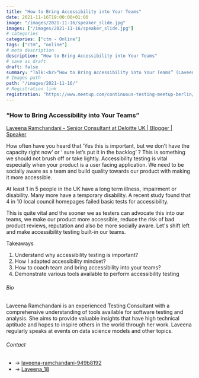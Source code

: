 ```yaml
---
title: "How to Bring Accessibility into Your Teams"
date: 2021-11-16T19:00:00+01:00
image: "/images/2021-11-16/speaker_slide.jpg"
images: ["/images/2021-11-16/speaker_slide.jpg"]
# categories
categories: ["ctm - Online"]
tags: ["ctm", "online"]
# meta description
description: "How to Bring Accessibility into Your Teams"
# save as draft
draft: false
summary: "Talk:<br>“How to Bring Accessibility into Your Teams” (Laveena Ramchandani)"
# Images path
path: "/images/2021-11-16/"
# Registration link
registration: "https://www.meetup.com/continuous-testing-meetup-berlin/events/281734537"
---
```


### “How to Bring Accessibility into Your Teams”
[Laveena Ramchandani - Senior Consultant at Deloitte UK | Blogger | Speaker](https://www.linkedin.com/in/laveena-ramchandani-949b8192/)

How often have you heard that ‘Yes this is important, but we don’t have the capacity right now’ or ‘ sure let’s put it in the backlog’ ?
This is something we should not brush off or take lightly. Accessibility testing is vital especially when your product is a user facing application.
We need to be socially aware as a team and build quality towards our product with making it more accessible.

At least 1 in 5 people in the UK have a long term illness, impairment or disability. Many more have a temporary disability. 
A recent study found that 4 in 10 local council homepages failed basic tests for accessibility.

This is quite vital and the sooner we as testers can advocate this into our teams, we make our product more accessible, reduce 
the risk of bad product reviews, reputation and also be more socially aware. Let's shift left and make accessibility testing built-in our teams.

Takeaways
1. Understand why accessibility testing is important?
2. How I adapted accessibility mindset?
3. How to coach team and bring accessibility into your teams?
4. Demonstrate various tools available to perform accessibility testing

###### Bio
Laveena Ramchandani is an experienced Testing Consultant with a comprehensive understanding of tools 
available for software testing and analysis. She aims to provide valuable insights that have high 
technical aptitude and hopes to inspire others in the world through her work. Laveena regularly 
speaks at events on data science models and other topics.


###### Contact
- <i class="fa fa-linkedin"></i> -> [laveena-ramchandani-949b8192](https://www.linkedin.com/in/laveena-ramchandani-949b8192/)
- <i class="fa fa-twitter"></i> -> [Laveena_18](https://twitter.com/Laveena_18)
